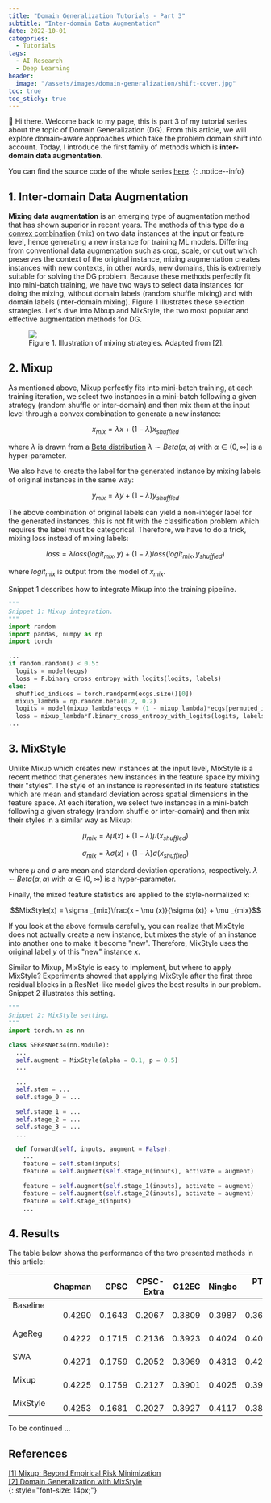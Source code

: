 ```yaml
---
title: "Domain Generalization Tutorials - Part 3"
subtitle: "Inter-domain Data Augmentation"
date: 2022-10-01
categories: 
  - Tutorials
tags: 
  - AI Research
  - Deep Learning
header: 
  image: "/assets/images/domain-generalization/shift-cover.jpg"
toc: true
toc_sticky: true
---
```


👋 Hi there. Welcome back to my page, this is part 3 of my tutorial series about the topic of Domain Generalization (DG). From this article, we will explore domain-aware approaches which take the problem domain shift into account. Today, I introduce the first family of methods which is **inter-domain data augmentation**. 

You can find the source code of the whole series [here](https://github.com/lhkhiem28/DGECG). 
{: .notice--info}

## 1. Inter-domain Data Augmentation
**Mixing data augmentation** is an emerging type of augmentation method that has shown superior in recent years. The methods of this type do a [convex combination](https://en.wikipedia.org/wiki/Convex_combination) (mix) on two data instances at the input or feature level, hence generating a new instance for training ML models. Differing from conventional data augmentation such as crop, scale, or cut out which preserves the context of the original instance, mixing augmentation creates instances with new contexts, in other words, new domains, this is extremely suitable for solving the DG problem. Because these methods perfectly fit into mini-batch training, we have two ways to select data instances for doing the mixing, without domain labels (random shuffle mixing) and with domain labels (inter-domain mixing). Figure 1 illustrates these selection strategies. Let's dive into Mixup and MixStyle, the two most popular and effective augmentation methods for DG. 

<figure class="align-center">
  <img src="{{ site.url }}{{ site.baseurl }}/assets/images/domain-generalization/mixing-strategies.jpg">
  <figcaption>Figure 1. Illustration of mixing strategies. Adapted from [2]. </figcaption>
</figure>

## 2. Mixup
As mentioned above, Mixup perfectly fits into mini-batch training, at each training iteration, we select two instances in a mini-batch following a given strategy (random shuffle or inter-domain) and then mix them at the input level through a convex combination to generate a new instance: 

$$x_{mix} = \lambda x + (1-\lambda ) x_{shuffled}$$

where $\lambda$ is drawn from a [Beta distribution](https://en.wikipedia.org/wiki/Beta_distribution) $\lambda \sim Beta(\alpha , \alpha )$ with $\alpha \in (0, \infty )$ is a hyper-parameter. 

We also have to create the label for the generated instance by mixing labels of original instances in the same way: 

$$y_{mix} = \lambda y + (1-\lambda ) y_{shuffled}$$

The above combination of original labels can yield a non-integer label for the generated instances, this is not fit with the classification problem which requires the label must be categorical. Therefore, we have to do a trick, mixing loss instead of mixing labels: 

$$loss = \lambda loss(logit_{mix}, y) + (1-\lambda ) loss(logit_{mix}, y_{shuffled})$$

where $logit_{mix}$ is output from the model of $x_{mix}$. 

Snippet 1 describes how to integrate Mixup into the training pipeline. 

```python
"""
Snippet 1: Mixup integration. 
"""
import random
import pandas, numpy as np
import torch

...
if random.random() < 0.5:
  logits = model(ecgs)
  loss = F.binary_cross_entropy_with_logits(logits, labels)
else:
  shuffled_indices = torch.randperm(ecgs.size()[0])
  mixup_lambda = np.random.beta(0.2, 0.2)
  logits = model(mixup_lambda*ecgs + (1 - mixup_lambda)*ecgs[permuted_indices])
  loss = mixup_lambda*F.binary_cross_entropy_with_logits(logits, labels) + (1 - mixup_lambda)*F.binary_cross_entropy_with_logits(logits, labels[permuted_indices])
...
```

## 3. MixStyle
Unlike Mixup which creates new instances at the input level, MixStyle is a recent method that generates new instances in the feature space by mixing their "styles". The style of an instance is represented in its feature statistics which are mean and standard deviation across spatial dimensions in the feature space. At each iteration, we select two instances in a mini-batch following a given strategy (random shuffle or inter-domain) and then mix their styles in a similar way as Mixup: 

$$\mu _{mix} = \lambda \mu (x) + (1-\lambda ) \mu (x_{shuffled})$$

$$\sigma _{mix} = \lambda \sigma (x) + (1-\lambda ) \sigma (x_{shuffled})$$

where $\mu$ and $\sigma$ are mean and standard deviation operations, respectively. $\lambda \sim Beta(\alpha , \alpha )$ with $\alpha \in (0, \infty )$ is a hyper-parameter. 

Finally, the mixed feature statistics are applied to the style-normalized $x$: 

$$MixStyle(x) = \sigma _{mix}\frac{x - \mu (x)}{\sigma (x)} + \mu _{mix}$$

If you look at the above formula carefully, you can realize that MixStyle does not actually create a new instance, but mixes the style of an instance into another one to make it become "new". Therefore, MixStyle uses the original label $y$ of this "new" instance $x$. 

Similar to Mixup, MixStyle is easy to implement, but where to apply MixStyle? Experiments showed that applying MixStyle after the first three residual blocks in a ResNet-like model gives the best results in our problem. Snippet 2 illustrates this setting. 

```python
"""
Snippet 2: MixStyle setting. 
"""
import torch.nn as nn

class SEResNet34(nn.Module):
  ...
  self.augment = MixStyle(alpha = 0.1, p = 0.5)
  ...

  ...
  self.stem = ...
  self.stage_0 = ...

  self.stage_1 = ...
  self.stage_2 = ...
  self.stage_3 = ...
  ...

  def forward(self, inputs, augment = False):
    ...
    feature = self.stem(inputs)
    feature = self.augment(self.stage_0(inputs), activate = augment)

    feature = self.augment(self.stage_1(inputs), activate = augment)
    feature = self.augment(self.stage_2(inputs), activate = augment)
    feature = self.stage_3(inputs)
    ...
```

## 4. Results
The table below shows the performance of the two presented methods in this article: 

|            |    Chapman |       CPSC | CPSC-Extra |      G12EC |     Ningbo |     PTB-XL |        Avg |
| :--------- | ---------: | ---------: | ---------: | ---------: | ---------: | ---------: | ---------: |
| Baseline &nbsp; &nbsp; | &nbsp; &nbsp; &nbsp; &nbsp; &nbsp; 0.4290 | &nbsp; &nbsp; &nbsp; &nbsp; &nbsp; 0.1643 | &nbsp; &nbsp; &nbsp; &nbsp; &nbsp; 0.2067 | &nbsp; &nbsp; &nbsp; &nbsp; &nbsp; 0.3809 | &nbsp; &nbsp; &nbsp; &nbsp; &nbsp; 0.3987 | &nbsp; &nbsp; &nbsp; &nbsp; &nbsp; 0.3626 | &nbsp; &nbsp; &nbsp; &nbsp; &nbsp; 0.3237 |
| AgeReg | &nbsp; &nbsp; &nbsp; &nbsp; &nbsp; 0.4222 | &nbsp; &nbsp; &nbsp; &nbsp; &nbsp; 0.1715 | &nbsp; &nbsp; &nbsp; &nbsp; &nbsp; 0.2136 | &nbsp; &nbsp; &nbsp; &nbsp; &nbsp; 0.3923 | &nbsp; &nbsp; &nbsp; &nbsp; &nbsp; 0.4024 | &nbsp; &nbsp; &nbsp; &nbsp; &nbsp; 0.4021 | &nbsp; &nbsp; &nbsp; &nbsp; &nbsp; 0.3340 |
| SWA | &nbsp; &nbsp; &nbsp; &nbsp; &nbsp; 0.4271 | &nbsp; &nbsp; &nbsp; &nbsp; &nbsp; 0.1759 | &nbsp; &nbsp; &nbsp; &nbsp; &nbsp; 0.2052 | &nbsp; &nbsp; &nbsp; &nbsp; &nbsp; 0.3969 | &nbsp; &nbsp; &nbsp; &nbsp; &nbsp; 0.4313 | &nbsp; &nbsp; &nbsp; &nbsp; &nbsp; 0.4203 | &nbsp; &nbsp; &nbsp; &nbsp; &nbsp; 0.3428 |
| Mixup | &nbsp; &nbsp; &nbsp; &nbsp; &nbsp; 0.4225 | &nbsp; &nbsp; &nbsp; &nbsp; &nbsp; 0.1759 | &nbsp; &nbsp; &nbsp; &nbsp; &nbsp; 0.2127 | &nbsp; &nbsp; &nbsp; &nbsp; &nbsp; 0.3901 | &nbsp; &nbsp; &nbsp; &nbsp; &nbsp; 0.4025 | &nbsp; &nbsp; &nbsp; &nbsp; &nbsp; 0.3934 | &nbsp; &nbsp; &nbsp; &nbsp; &nbsp; **0.3329** |
| MixStyle | &nbsp; &nbsp; &nbsp; &nbsp; &nbsp; 0.4253 | &nbsp; &nbsp; &nbsp; &nbsp; &nbsp; 0.1681 | &nbsp; &nbsp; &nbsp; &nbsp; &nbsp; 0.2027 | &nbsp; &nbsp; &nbsp; &nbsp; &nbsp; 0.3927 | &nbsp; &nbsp; &nbsp; &nbsp; &nbsp; 0.4117 | &nbsp; &nbsp; &nbsp; &nbsp; &nbsp; 0.3853 | &nbsp; &nbsp; &nbsp; &nbsp; &nbsp; **0.3310** |

To be continued ...

## References
[[1] Mixup: Beyond Empirical Risk Minimization](https://arxiv.org/abs/1710.09412)<br>
[[2] Domain Generalization with MixStyle](https://arxiv.org/abs/2104.02008)<br>
{: style="font-size: 14px;"}